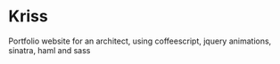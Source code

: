 # Kriss

Portfolio website for an architect, using coffeescript, jquery animations, sinatra, haml and sass
